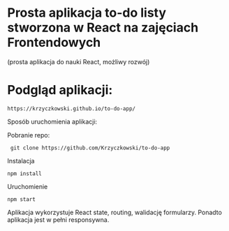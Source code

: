 # Prosta aplikacja to-do listy stworzona w React na zajęciach Frontendowych 
(prosta aplikacja do nauki React, możliwy rozwój)

# Podgląd aplikacji:
```
https://krzyczkowski.github.io/to-do-app/
```



Sposób uruchomienia aplikacji:

Pobranie repo:
```
 git clone https://github.com/Krzyczkowski/to-do-app
```
Instalacja
```
npm install
```
Uruchomienie
```
npm start
```

Aplikacja wykorzystuje React state, routing, walidację formularzy.
Ponadto aplikacja jest w pełni responsywna.  
